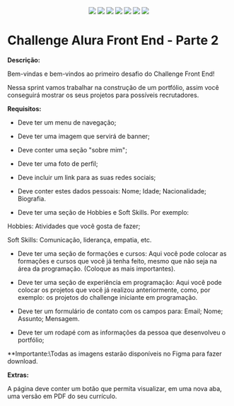 <p align="center">
   <img src="http://img.shields.io/static/v1?label=License&message=MIT&color=green&style=for-the-badge"/>
   <img src="http://img.shields.io/static/v1?label=STATUS&message=EM DESENVOLVIMENTO&color=RED&style=for-the-badge"/>
   <img src="https://img.shields.io/badge/GitHub%20Pages-222222?style=for-the-badge&logo=GitHub%20Pages&logoColor=white"/>
   <img src="https://img.shields.io/badge/HTML5-E34F26?style=for-the-badge&logo=html5&logoColor=white"/>
   <img src="https://img.shields.io/badge/CSS3-1572B6?style=for-the-badge&logo=css3&logoColor=white"/>
   <img src="https://img.shields.io/badge/JavaScript-323330?style=for-the-badge&logo=javascript&logoColor=F7DF1E"/>
   <img src="https://img.shields.io/badge/Figma-F24E1E?style=for-the-badge&logo=figma&logoColor=white"/>
</p>


# Challenge Alura Front End - Parte 2

**Descrição:**

Bem-vindas e bem-vindos ao primeiro desafio do Challenge Front End!

Nessa sprint vamos trabalhar na construção de um portfólio, assim você conseguirá mostrar os seus projetos para possíveis recrutadores.

**Requisitos:**

- Deve ter um menu de navegação;

- Deve ter uma imagem que servirá de banner;

- Deve conter uma seção "sobre mim";

- Deve ter uma foto de perfil;

- Deve incluir um link para as suas redes sociais;

- Deve conter estes dados pessoais: Nome; Idade; Nacionalidade; Biografia.

- Deve ter uma seção de Hobbies e Soft Skills. Por exemplo:

Hobbies: Atividades que você gosta de fazer;

Soft Skills: Comunicação, liderança, empatia, etc.

- Deve ter uma seção de formações e cursos: Aqui você pode colocar as formações e cursos que você já tenha feito, mesmo que não seja na área da programação. (Coloque as mais importantes).

- Deve ter uma seção de experiência em programação: Aqui você pode colocar os projetos que você já realizou anteriormente, como, por exemplo: os projetos do challenge iniciante em programação.

- Deve ter um formulário de contato com os campos para: Email; Nome; Assunto; Mensagem.

- Deve ter um rodapé com as informações da pessoa que desenvolveu o portfólio;

**Importante:\\Todas as imagens estarão disponíveis no Figma para fazer download.

**Extras:**

A página deve conter um botão que permita visualizar, em uma nova aba, uma versão em PDF do seu currículo.


